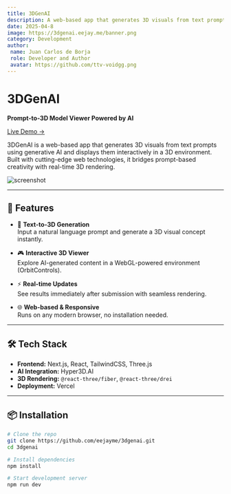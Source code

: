 ```yaml
---
title: 3DGenAI
description: A web-based app that generates 3D visuals from text prompts using generative AI and displays them interactively in a 3D environment.
date: 2025-04-8
image: https://3dgenai.eejay.me/banner.png 
category: Development
author:
 name: Juan Carlos de Borja
 role: Developer and Author
 avatar: https://github.com/ttv-voidgg.png  
---
```


# 3DGenAI

**Prompt-to-3D Model Viewer Powered by AI**

[Live Demo →](https://3dgenai.eejay.me/)

3DGenAI is a web-based app that generates 3D visuals from text prompts using generative AI and displays them interactively in a 3D environment. Built with cutting-edge web technologies, it bridges prompt-based creativity with real-time 3D rendering.

![screenshot](public/preview.png) <!-- Add a real screenshot file here if available -->

---

## 🚀 Features

- 🧠 **Text-to-3D Generation**  
  Input a natural language prompt and generate a 3D visual concept instantly.

- 🎮 **Interactive 3D Viewer**  
  Explore AI-generated content in a WebGL-powered environment (OrbitControls).

- ⚡ **Real-time Updates**  
  See results immediately after submission with seamless rendering.

- 🌐 **Web-based & Responsive**  
  Runs on any modern browser, no installation needed.

---

## 🛠️ Tech Stack

- **Frontend:** Next.js, React, TailwindCSS, Three.js  
- **AI Integration:** Hyper3D.AI
- **3D Rendering:** `@react-three/fiber`, `@react-three/drei`  
- **Deployment:** Vercel

---

## 📦 Installation

```bash
# Clone the repo
git clone https://github.com/eejayme/3dgenai.git
cd 3dgenai

# Install dependencies
npm install

# Start development server
npm run dev
